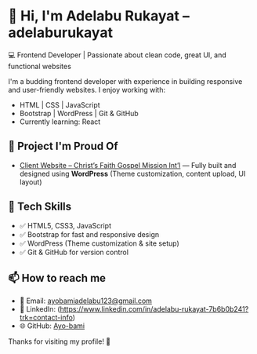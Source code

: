# 👋 Hi, I'm Adelabu Rukayat – adelaburukayat

💻 Frontend Developer | Passionate about clean code, great UI, and functional websites

I'm a budding frontend developer with experience in building responsive and user-friendly websites. I enjoy working with:
- HTML | CSS | JavaScript
- Bootstrap | WordPress | Git & GitHub
- Currently learning: React

## 🚀 Project I'm Proud Of
- [Client Website – Christ’s Faith Gospel Mission Int’l](https://christsfaithgospel.org) — Fully built and designed using **WordPress** (Theme customization, content upload, UI layout)

## 🧰 Tech Skills
- ✅ HTML5, CSS3, JavaScript
- ✅ Bootstrap for fast and responsive design
- ✅ WordPress (Theme customization & site setup)
- ✅ Git & GitHub for version control

## 📫 How to reach me
- 📧 Email: ayobamiadelabu123@gmail.com
- 💼 LinkedIn: (https://www.linkedin.com/in/adelabu-rukayat-7b6b0b241?trk=contact-info)
- 🌐 GitHub: [Ayo-bami](https://github.com/Ayo-bami)

Thanks for visiting my profile! 🌟
